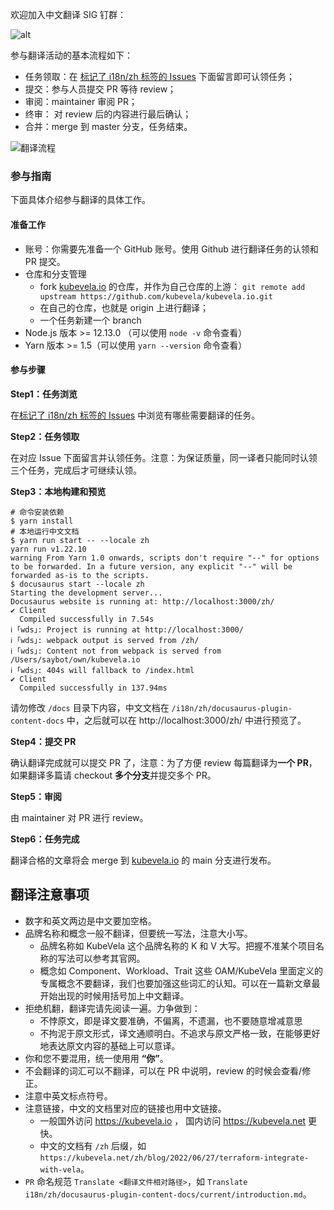 欢迎加入中文翻译 SIG 钉群：

![alt](https://raw.githubusercontent.com/kubevela/kubevela.io/main/static/img/zh-CN-dingding-group.png)


参与翻译活动的基本流程如下：
- 任务领取：在 [标记了 i18n/zh 标签的 Issues](https://github.com/kubevela/kubevela.io/labels/i18n%2Fzh) 下面留言即可认领任务；
- 提交：参与人员提交 PR 等待 review；
- 审阅：maintainer 审阅 PR；
- 终审： 对 review 后的内容进行最后确认；
- 合并：merge 到 master 分支，任务结束。

![翻译流程](https://tvax1.sinaimg.cn/large/ad5fbf65gy1gpdbriuraij20k20l6dhm.jpg)


### 参与指南

下面具体介绍参与翻译的具体工作。

#### 准备工作

- 账号：你需要先准备一个 GitHub 账号。使用 Github 进行翻译任务的认领和 PR 提交。
- 仓库和分支管理
  - fork [kubevela.io](https://github.com/kubevela/kubevela.io) 的仓库，并作为自己仓库的上游： `git remote add upstream https://github.com/kubevela/kubevela.io.git`
  - 在自己的仓库，也就是 origin 上进行翻译；
  - 一个任务新建一个 branch
- Node.js 版本 >= 12.13.0 （可以使用 `node -v` 命令查看）
- Yarn 版本 >= 1.5（可以使用 `yarn --version` 命令查看）

#### 参与步骤

**Step1：任务浏览**

在[标记了 i18n/zh 标签的 Issues](https://github.com/kubevela/kubevela.io/labels/i18n%2Fzh) 中浏览有哪些需要翻译的任务。

**Step2：任务领取**

在对应 Issue 下面留言并认领任务。注意：为保证质量，同一译者只能同时认领三个任务，完成后才可继续认领。

**Step3：本地构建和预览**

```shell
# 命令安装依赖
$ yarn install
# 本地运行中文文档
$ yarn run start -- --locale zh
yarn run v1.22.10
warning From Yarn 1.0 onwards, scripts don't require "--" for options to be forwarded. In a future version, any explicit "--" will be forwarded as-is to the scripts.
$ docusaurus start --locale zh
Starting the development server...
Docusaurus website is running at: http://localhost:3000/zh/
✔ Client
  Compiled successfully in 7.54s
ℹ ｢wds｣: Project is running at http://localhost:3000/
ℹ ｢wds｣: webpack output is served from /zh/
ℹ ｢wds｣: Content not from webpack is served from /Users/saybot/own/kubevela.io
ℹ ｢wds｣: 404s will fallback to /index.html
✔ Client
  Compiled successfully in 137.94ms
```
请勿修改 `/docs` 目录下内容，中文文档在 `/i18n/zh/docusaurus-plugin-content-docs` 中，之后就可以在 http://localhost:3000/zh/ 中进行预览了。

**Step4：提交 PR**

确认翻译完成就可以提交 PR 了，注意：为了方便 review 每篇翻译为**一个 PR**，如果翻译多篇请 checkout **多个分支**并提交多个 PR。

**Step5：审阅**

由 maintainer 对 PR 进行 review。

**Step6：任务完成**

翻译合格的文章将会 merge 到 [kubevela.io](https://github.com/kubevela/kubevela.io) 的 main 分支进行发布。


## 翻译注意事项

- 数字和英文两边是中文要加空格。
- 品牌名称和概念一般不翻译，但要统一写法，注意大小写。
  * 品牌名称如 KubeVela 这个品牌名称的 K 和 V 大写。把握不准某个项目名称的写法可以参考其官网。
  * 概念如 Component、Workload、Trait 这些 OAM/KubeVela 里面定义的专属概念不要翻译，我们也要加强这些词汇的认知。可以在一篇新文章最开始出现的时候用括号加上中文翻译。
- 拒绝机翻，翻译完请先阅读一遍。力争做到：
  - 不悖原文，即是译文要准确，不偏离，不遗漏，也不要随意增减意思
  - 不拘泥于原文形式，译文通顺明白。不追求与原文严格一致，在能够更好地表达原文内容的基础上可以意译。
- 你和您不要混用，统一使用用 **“你”**。
- 不会翻译的词汇可以不翻译，可以在 PR 中说明，review 的时候会查看/修正。
- 注意中英文标点符号。
- 注意链接，中文的文档里对应的链接也用中文链接。
  * 一般国外访问 https://kubevela.io ， 国内访问 https://kubevela.net 更快。
  * 中文的文档有 `/zh` 后缀，如 `https://kubevela.net/zh/blog/2022/06/27/terraform-integrate-with-vela`。
- `PR` 命名规范 `Translate <翻译文件相对路径>`，如 `Translate i18n/zh/docusaurus-plugin-content-docs/current/introduction.md`。